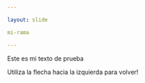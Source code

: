 ```yaml
---

layout: slide

mi-rama

---
```


Este es mi texto de prueba

Utiliza la flecha hacia la izquierda para volver!
